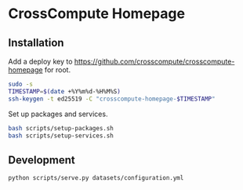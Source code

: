 # CrossCompute Homepage

## Installation

Add a deploy key to https://github.com/crosscompute/crosscompute-homepage for root.

```bash
sudo -s
TIMESTAMP=$(date +%Y%m%d-%H%M%S)
ssh-keygen -t ed25519 -C "crosscompute-homepage-$TIMESTAMP"
```

Set up packages and services.

```bash
bash scripts/setup-packages.sh
bash scripts/setup-services.sh
```

## Development

```bash
python scripts/serve.py datasets/configuration.yml
```
